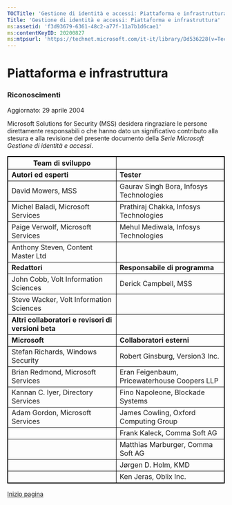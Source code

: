 ```yaml
---
TOCTitle: 'Gestione di identità e accessi: Piattaforma e infrastruttura'
Title: 'Gestione di identità e accessi: Piattaforma e infrastruttura'
ms:assetid: 'f3d93679-6361-48c2-a77f-11a7b1d6cae1'
ms:contentKeyID: 20200827
ms:mtpsurl: 'https://technet.microsoft.com/it-it/library/Dd536228(v=TechNet.10)'
---
```


Piattaforma e infrastruttura
============================

### Riconoscimenti

Aggiornato: 29 aprile 2004

Microsoft Solutions for Security (MSS) desidera ringraziare le persone direttamente responsabili o che hanno dato un significativo contributo alla stesura e alla revisione del presente documento della *Serie Microsoft Gestione di identità e accessi*.

 
<table style="border:1px solid black;">
<colgroup>
<col width="50%" />
<col width="50%" />
</colgroup>
<thead>
<tr class="header">
<th style="border:1px solid black;" >Team di sviluppo</th>
<th style="border:1px solid black;" > </th>
</tr>
</thead>
<tbody>
<tr class="odd">
<td style="border:1px solid black;"><strong>Autori ed esperti</strong></td>
<td style="border:1px solid black;"><strong>Tester</strong></td>
</tr>
<tr class="even">
<td style="border:1px solid black;">David Mowers, MSS</td>
<td style="border:1px solid black;">Gaurav Singh Bora, Infosys Technologies</td>
</tr>
<tr class="odd">
<td style="border:1px solid black;">Michel Baladi, Microsoft Services</td>
<td style="border:1px solid black;">Prathiraj Chakka, Infosys Technologies</td>
</tr>
<tr class="even">
<td style="border:1px solid black;">Paige Verwolf, Microsoft Services</td>
<td style="border:1px solid black;">Mehul Mediwala, Infosys Technologies</td>
</tr>
<tr class="odd">
<td style="border:1px solid black;">Anthony Steven, Content Master Ltd</td>
<td style="border:1px solid black;"> </td>
</tr>
<tr class="even">
<td style="border:1px solid black;"><strong>Redattori</strong></td>
<td style="border:1px solid black;"><strong>Responsabile di programma</strong></td>
</tr>
<tr class="odd">
<td style="border:1px solid black;">John Cobb, Volt Information Sciences</td>
<td style="border:1px solid black;">Derick Campbell, MSS</td>
</tr>
<tr class="even">
<td style="border:1px solid black;">Steve Wacker, Volt Information Sciences</td>
<td style="border:1px solid black;"> </td>
</tr>
<tr class="odd">
<td style="border:1px solid black;"><strong>Altri collaboratori e revisori di versioni beta</strong></td>
<td style="border:1px solid black;"> </td>
</tr>
<tr class="even">
<td style="border:1px solid black;"><strong>Microsoft</strong></td>
<td style="border:1px solid black;"><strong>Collaboratori esterni</strong></td>
</tr>
<tr class="odd">
<td style="border:1px solid black;">Stefan Richards, Windows Security</td>
<td style="border:1px solid black;">Robert Ginsburg, Version3 Inc.</td>
</tr>
<tr class="even">
<td style="border:1px solid black;">Brian Redmond, Microsoft Services</td>
<td style="border:1px solid black;">Eran Feigenbaum, Pricewaterhouse Coopers LLP</td>
</tr>
<tr class="odd">
<td style="border:1px solid black;">Kannan C. Iyer, Directory Services</td>
<td style="border:1px solid black;">Fino Napoleone, Blockade Systems</td>
</tr>
<tr class="even">
<td style="border:1px solid black;">Adam Gordon, Microsoft Services</td>
<td style="border:1px solid black;">James Cowling, Oxford Computing Group</td>
</tr>
<tr class="odd">
<td style="border:1px solid black;"> </td>
<td style="border:1px solid black;">Frank Kaleck, Comma Soft AG</td>
</tr>
<tr class="even">
<td style="border:1px solid black;"> </td>
<td style="border:1px solid black;">Matthias Marburger, Comma Soft AG</td>
</tr>
<tr class="odd">
<td style="border:1px solid black;"> </td>
<td style="border:1px solid black;">Jørgen D. Holm, KMD</td>
</tr>
<tr class="even">
<td style="border:1px solid black;"> </td>
<td style="border:1px solid black;">Ken Jeras, Oblix Inc.</td>
</tr>
</tbody>
</table>
  
[](#mainsection)[Inizio pagina](#mainsection)
